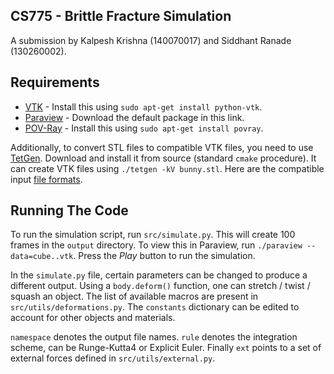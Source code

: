 ## CS775 - Brittle Fracture Simulation

A submission by Kalpesh Krishna (140070017) and Siddhant Ranade (130260002).

## Requirements

* [VTK](http://www.vtk.org/Wiki/VTK/Examples/Python) - Install this using `sudo apt-get install python-vtk`.
* [Paraview](http://www.paraview.org/download/) - Download the default package in this link.
* [POV-Ray](http://www.povray.org/) - Install this using `sudo apt-get install povray`.

Additionally, to convert STL files to compatible VTK files, you need to use [TetGen](http://wias-berlin.de/software/tetgen/). Download and install it from source (standard `cmake` procedure). It can create VTK files using `./tetgen -kV bunny.stl`. Here are the compatible input [file formats](https://www.wias-berlin.de/software/tetgen/fformats.html).

## Running The Code

To run the simulation script, run `src/simulate.py`. This will create 100 frames in the `output` directory. To view this in Paraview, run `./paraview --data=cube..vtk`. Press the *Play* button to run the simulation.

In the `simulate.py` file, certain parameters can be changed to produce a different output. Using a `body.deform()` function, one can stretch / twist / squash an object. The list of available macros are present in `src/utils/deformations.py`. The `constants` dictionary can be edited to account for other objects and materials.

`namespace` denotes the output file names. `rule` denotes the integration scheme, can be Runge-Kutta4 or Explicit Euler. Finally `ext` points to a set of external forces defined in `src/utils/external.py`.
